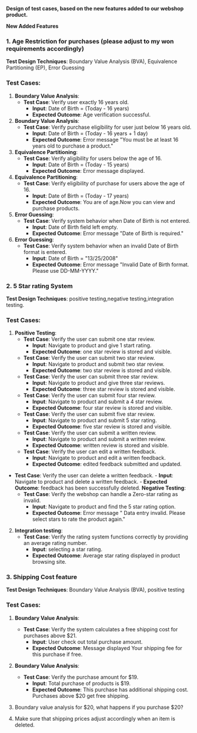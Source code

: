 
**Design of test cases, based on the new features added to our webshop product.**

**New Added Features**

### **1. Age Restriction for purchases** (please adjust to my won requirements accordingly)

**Test Design Techniques**: Boundary Value Analysis (BVA), Equivalence Partitioning (EP), Error Guessing

### Test Cases:

1. **Boundary Value Analysis**:
    - **Test Case**: Verify user exactly 16 years old.
        - **Input**: Date of Birth = (Today - 16 years)
        - **Expected Outcome**: Age verification successful.
2. **Boundary Value Analysis**:
    - **Test Case**: Verify purchase eligibility for user just below 16 years old.
        - **Input**: Date of Birth = (Today - 16 years + 1 day)
        - **Expected Outcome**: Error message "You must be at least 16 years old to purchase a product."
3. **Equivalence Partitioning**:
    - **Test Case**: Verify aligibility for users below the age of 16.
        - **Input**: Date of Birth = (Today - 15 years)
        - **Expected Outcome**: Error message displayed.
4. **Equivalence Partitioning**:
    - **Test Case**: Verify eligibility of purchase for users above the age of 16.
        - **Input**: Date of Birth = (Today - 17 years)
        - **Expected Outcome**: You are of age.Now you can view and purchase products.
5. **Error Guessing**:
    - **Test Case**: Verify system behavior when Date of Birth is not entered.
        - **Input**: Date of Birth field left empty.
        - **Expected Outcome**: Error message "Date of Birth is required."
6. **Error Guessing**:
    - **Test Case**: Verify system behavior when an invalid Date of Birth format is entered.
        - **Input**: Date of Birth = "13/25/2008"
        - **Expected Outcome**: Error message "Invalid Date of Birth format. Please use DD-MM-YYYY."

### **2. 5 Star rating System**

**Test Design Techniques**: positive testing,negative testing,integration testing.

### Test Cases:

1. **Positive Testing**:
    - **Test Case**: Verify the user can submit one star review.
        - **Input**: Navigate to product and give 1 start rating.
        - **Expected Outcome**: one star review is stored and visible.
    - **Test Case**: Verify the user can submit two star review.
        - **Input**: Navigate to product and submit two star review.
        - **Expected Outcome**: two star review is stored and visible.
    - **Test Case**: Verify the user can submit three star review.
        - **Input**: Navigate to product and give three star reviews.
        - **Expected Outcome**: three star review is stored and visible.
    - **Test Case**: Verify the user can submit four star review.
        - **Input**: Navigate to product and submit a 4 star review.
        - **Expected Outcome**: four star review is stored and visible.
    - **Test Case**: Verify the user can submit five star review.
        - **Input**: Navigate to product and submit 5 star rating.
        - **Expected Outcome**: five star review is stored and visible.
    - **Test Case**: Verify the user can submit a written review.
        - **Input**: Navigate to product and submit a written review.
        - **Expected Outcome**: written review is stored and visible.
    - **Test Case**: Verify the user can edit a written feedback.
        - **Input**: Navigate to product and edit a written feedback.
        - **Expected Outcome**: edited feedback submitted and updated.
 - **Test Case**: Verify the user can delete a written feedback.
        - **Input**: Navigate to product and delete a written feedback.
        - **Expected Outcome**:  feedback has been successfully deleted.
   **Negative Testing**:
    - **Test Case**: Verify the webshop can handle a Zero-star rating as invalid.
        - **Input**: Navigate to product and find the 5 star rating option.
        - **Expected Outcome**: Error message " Data entry invalid. Please select stars to rate the product again."
  
2. **Integration testing**:
    - **Test Case**: Verify the rating system functions correctly by providing an average rating number.
        - **Input**: selecting a star rating.
        - **Expected Outcome**: Average star rating displayed in product browsing site.


### **3. Shipping Cost feature**

**Test Design Techniques**: Boundary Value Analysis (BVA), positive testing

### Test Cases:

1. **Boundary Value Analysis**:
    - **Test Case**: Verify the system calculates a free shipping cost for purchases above $21.
        - **Input**: User check out total purchase amount.
        - **Expected Outcome**: Message displayed Your shipping fee for this purchase if free.
2. **Boundary Value Analysis**:
    - **Test Case**: Verify the purchase amount for $19.
        - **Input**: Total purchase of products is $19.
        - **Expected Outcome**: This purchase has additional shipping cost. Purchases above $20 get free shipping.
     
3. Boundary value analysis for $20, what happens if you purchase $20?
          
3. Make sure that shipping prices adjust accordingly when an item is deleted.




